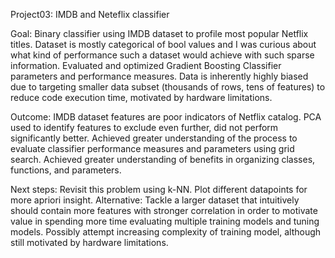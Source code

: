 Project03: IMDB and Neteflix classifier

Goal: Binary classifier using IMDB dataset to profile most popular Netflix titles. Dataset is mostly categorical of bool values and I was curious about what kind of performance such a dataset would achieve with such sparse information. Evaluated and optimized Gradient Boosting Classifier parameters and performance measures. Data is inherently highly biased due to targeting smaller data subset (thousands of rows, tens of features) to reduce code execution time, motivated by hardware limitations.

Outcome: IMDB dataset features are poor indicators of Netflix catalog. PCA used to identify features to exclude even further, did not perform significantly better. Achieved greater understanding of the process to evaluate classifier performance measures and parameters using grid search. Achieved greater understanding of benefits in organizing classes, functions, and parameters.

Next steps: Revisit this problem using k-NN. Plot different datapoints for more apriori insight. Alternative: Tackle a larger dataset that intuitively should contain more features with stronger correlation in order to motivate value in spending more time evaluating multiple training models and tuning models. Possibly attempt increasing complexity of training model, although still motivated by hardware limitations.
